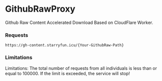 # GithubRawProxy
Github Raw Content Accelerated Download Based on CloudFlare Worker.
### Requests
```link
https://gh-content.starryfun.icu/{Your-GithubRaw-Path}
```
### Limitations
Limitations:
The total number of requests from all individuals is less than or equal to 100000. If the limit is exceeded, the service will stop!
